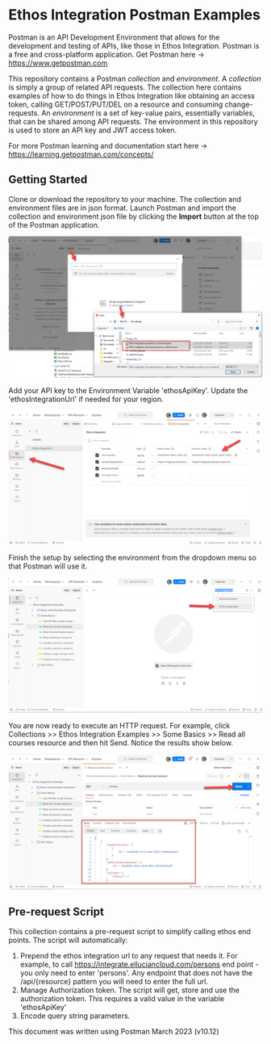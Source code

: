 # Ethos Integration Postman Examples

Postman is an API Development Environment that allows for the development and testing of APIs, like those in Ethos Integration. Postman is a free and cross-platform application.  Get Postman here -> https://www.getpostman.com

This repository contains a Postman *collection* and *environment*. A *collection* is simply a group of related API requests. The collection here contains examples of how to do things in Ethos Integration like obtaining an access token, calling GET/POST/PUT/DEL on a resource and consuming change-requests. An *environment* is a set of key-value pairs, essentially variables, that can be shared among API requests. The environment in this repository is used to store an API key and JWT access token.

For more Postman learning and documentation start here -> https://learning.getpostman.com/concepts/

## Getting Started

Clone or download the repository to your machine. The collection and environment files are in json format. Launch Postman and import the collection and environment json file by clicking the **Import** button at the top of the Postman application.

![](/screenshots/postmanImport.png)

Add your API key to the Environment Variable 'ethosApiKey'.  Update the 'ethosIntegrationUrl' if needed for your region.

![](/screenshots/postmanVarSetup.png)


Finish the setup by selecting the environment from the dropdown menu so that Postman will use it.

![](/screenshots/postmanSelectEnvironment.png)

You are now ready to execute an HTTP request.  For example, click Collections >> Ethos Integration Examples >> Some Basics >> Read all courses resource and then hit Send.  Notice the results show below.

![](/screenshots/postmanRunRequest.png)


## Pre-request Script
 This collection contains a pre-request script to simplify calling ethos end points.  The script will automatically:
 1. Prepend the ethos integration url to any request that needs it.  For example, to call https://integrate.elluciancloud.com/persons end point - you only need to enter 'persons'.  Any endpoint that does not have the /api/{resource} pattern you will need to enter the full url.
 2. Manage Authorization token.  The script will get, store and use the authorization token. This requires a valid value in the variable 'ethosApiKey'
 3. Encode query string parameters.




This document was written using Postman March 2023 (v10.12)
